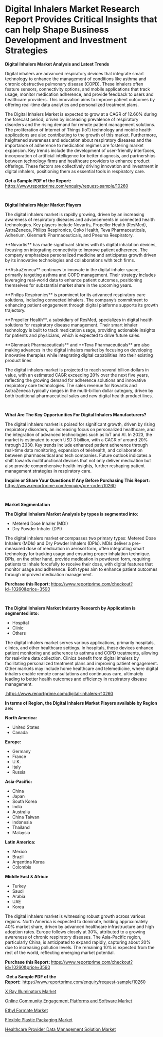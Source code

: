 <p><h1>Digital Inhalers Market Research Report Provides Critical Insights that can help Shape Business Development and Investment Strategies</h1></p><p><strong>Digital Inhalers Market Analysis and Latest Trends</strong></p>
<p><p>Digital inhalers are advanced respiratory devices that integrate smart technology to enhance the management of conditions like asthma and chronic obstructive pulmonary disease (COPD). These inhalers often feature sensors, connectivity options, and mobile applications that track usage, monitor medication adherence, and provide feedback to users and healthcare providers. This innovation aims to improve patient outcomes by offering real-time data analytics and personalized treatment plans.</p><p>The Digital Inhalers Market is expected to grow at a CAGR of 12.60% during the forecast period, driven by increasing prevalence of respiratory disorders and the rising demand for remote patient management solutions. The proliferation of Internet of Things (IoT) technology and mobile health applications are also contributing to the growth of this market. Furthermore, heightened awareness and education about respiratory diseases and the importance of adherence to medication regimes are fostering market expansion. Key trends include the development of user-friendly interfaces, incorporation of artificial intelligence for better diagnosis, and partnerships between technology firms and healthcare providers to enhance product offerings. These factors are collectively driving innovation and investment in digital inhalers, positioning them as essential tools in respiratory care.</p></p>
<p><strong>Get a Sample PDF of the Report:&nbsp;</strong> <a href="https://www.reportprime.com/enquiry/request-sample/10260?utm_campaign=1836&utm_medium=2&utm_source=Github&utm_content=ia&utm_term=28112024&utm_id=digital-inhalers">https://www.reportprime.com/enquiry/request-sample/10260</a></p>
<p>&nbsp;</p>
<p><strong>Digital Inhalers Major Market Players</strong></p>
<p><p>The digital inhalers market is rapidly growing, driven by an increasing awareness of respiratory diseases and advancements in connected health technologies. Key players include Novartis, Propeller Health (ResMed), AstraZeneca, Philips Respironics, Opko Health, Teva Pharmaceuticals, Adherium, Glenmark Pharmaceuticals, and Pneuma Respiratory.</p><p>**Novartis** has made significant strides with its digital inhalation devices, focusing on integrating connectivity to improve patient adherence. The company emphasizes personalized medicine and anticipates growth driven by its innovative technologies and collaborations with tech firms.</p><p>**AstraZeneca** continues to innovate in the digital inhaler space, primarily targeting asthma and COPD management. Their strategy includes leveraging real-world data to enhance patient outcomes, positioning themselves for substantial market share in the upcoming years.</p><p>**Philips Respironics** is prominent for its advanced respiratory care solutions, including connected inhalers. The company’s commitment to enhancing patient engagement through digital platforms supports its growth trajectory.</p><p>**Propeller Health**, a subsidiary of ResMed, specializes in digital health solutions for respiratory disease management. Their smart inhaler technology is built to track medication usage, providing actionable insights for patients and physicians, which is expected to drive future sales.</p><p>**Glenmark Pharmaceuticals** and **Teva Pharmaceuticals** are also making advances in the digital inhalers market by focusing on developing innovative therapies while integrating digital capabilities into their existing product lines.</p><p>The digital inhalers market is projected to reach several billion dollars in value, with an estimated CAGR exceeding 20% over the next five years, reflecting the growing demand for adherence solutions and innovative respiratory care technologies. The sales revenue for Novartis and AstraZeneca typically ranges in the multi-billion dollar category, driven by both traditional pharmaceutical sales and new digital health product lines.</p></p>
<p>&nbsp;</p>
<p><strong>What Are The Key Opportunities For Digital Inhalers Manufacturers?</strong></p>
<p><p>The digital inhalers market is poised for significant growth, driven by rising respiratory disorders, an increasing focus on personalized healthcare, and the integration of advanced technologies such as IoT and AI. In 2023, the market is estimated to reach USD 3 billion, with a CAGR of around 20% through 2030. Key trends include enhanced patient adherence through real-time data monitoring, expansion of telehealth, and collaboration between pharmaceutical and tech companies. Future outlook indicates a shift towards multifunctional devices that not only deliver medication but also provide comprehensive health insights, further reshaping patient management strategies in respiratory care.</p></p>
<p><strong>Inquire or Share Your Questions If Any Before Purchasing This Report:</strong> <a href="https://www.reportprime.com/enquiry/pre-order/10260?utm_campaign=1836&utm_medium=2&utm_source=Github&utm_content=ia&utm_term=28112024&utm_id=digital-inhalers">https://www.reportprime.com/enquiry/pre-order/10260</a></p>
<p>&nbsp;</p>
<p><strong>Market Segmentation</strong></p>
<p><strong>The Digital Inhalers Market Analysis by types is segmented into:</strong></p>
<p><ul><li>Metered Dose Inhaler (MDI)</li><li>Dry Powder Inhaler (DPI)</li></ul></p>
<p><p>The digital inhalers market encompasses two primary types: Metered Dose Inhalers (MDIs) and Dry Powder Inhalers (DPIs). MDIs deliver a pre-measured dose of medication in aerosol form, often integrating smart technology for tracking usage and ensuring proper inhalation technique. DPIs, on the other hand, provide medication in powdered form, requiring patients to inhale forcefully to receive their dose, with digital features that monitor usage and adherence. Both types aim to enhance patient outcomes through improved medication management.</p></p>
<p><strong>Purchase this Report:&nbsp;</strong><a href="https://www.reportprime.com/checkout?id=10260&price=3590&utm_campaign=1836&utm_medium=2&utm_source=Github&utm_content=ia&utm_term=28112024&utm_id=digital-inhalers">https://www.reportprime.com/checkout?id=10260&price=3590</a></p>
<p>&nbsp;</p>
<p><strong>The Digital Inhalers Market Industry Research by Application is segmented into:</strong></p>
<p><ul><li>Hospital</li><li>Clinic</li><li>Others</li></ul></p>
<p><p>The digital inhalers market serves various applications, primarily hospitals, clinics, and other healthcare settings. In hospitals, these devices enhance patient monitoring and adherence to asthma and COPD treatments, allowing for real-time data collection. Clinics benefit from digital inhalers by facilitating personalized treatment plans and improving patient engagement. Other markets may include home healthcare and telemedicine, where digital inhalers enable remote consultations and continuous care, ultimately leading to better health outcomes and efficiency in respiratory disease management.</p></p>
<p><a href="https://www.reportprime.com/digital-inhalers-r10260?utm_campaign=1836&utm_medium=2&utm_source=Github&utm_content=ia&utm_term=28112024&utm_id=digital-inhalers">&nbsp;https://www.reportprime.com/digital-inhalers-r10260</a></p>
<p><strong>In terms of Region, the Digital Inhalers Market Players available by Region are:</strong></p>
<p>
    <p> <strong> North America: </strong>
        <ul>
            <li>United States</li>
            <li>Canada</li>
        </ul>
        </p> 
    <p> <strong> Europe: </strong>
        <ul>
            <li>Germany</li>
            <li>France</li>
            <li>U.K.</li>
            <li>Italy</li>
            <li>Russia</li>
        </ul>
        </p> 
    <p> <strong> Asia-Pacific: </strong>
        <ul>
            <li>China</li>
            <li>Japan</li>
            <li>South Korea</li>
            <li>India</li>
            <li>Australia</li>
            <li>China Taiwan</li>
            <li>Indonesia</li>
            <li>Thailand</li>
            <li>Malaysia</li>
        </ul>
        </p> 
    <p> <strong> Latin America: </strong>
        <ul>
            <li>Mexico</li>
            <li>Brazil</li>
            <li>Argentina Korea</li>
            <li>Colombia</li>
        </ul>
        </p> 
    <p> <strong> Middle East & Africa: </strong>
        <ul>
            <li>Turkey</li>
            <li>Saudi</li>
            <li>Arabia</li>
            <li>UAE</li>
            <li>Korea</li>
        </ul>
    </p>
    </p>
<p><p>The digital inhalers market is witnessing robust growth across various regions. North America is expected to dominate, holding approximately 40% market share, driven by advanced healthcare infrastructure and high adoption rates. Europe follows closely at 30%, attributed to a growing awareness of chronic respiratory diseases. The Asia-Pacific region, particularly China, is anticipated to expand rapidly, capturing about 20% due to increasing pollution levels. The remaining 10% is expected from the rest of the world, reflecting emerging market potential.</p></p>
<p><strong>Purchase this Report: </strong><a href="https://www.reportprime.com/checkout?id=10260&price=3590&utm_campaign=1836&utm_medium=2&utm_source=Github&utm_content=ia&utm_term=28112024&utm_id=digital-inhalers">https://www.reportprime.com/checkout?id=10260&price=3590</a></p>
<p>&nbsp;<strong>Get a Sample PDF of the Report:&nbsp;&nbsp;</strong><a href="https://www.reportprime.com/enquiry/request-sample/10260?utm_campaign=1836&utm_medium=2&utm_source=Github&utm_content=ia&utm_term=28112024&utm_id=digital-inhalers">https://www.reportprime.com/enquiry/request-sample/10260</a></p>
<p><strong></strong></p>
<p><p><a href="https://github.com/mabutironaldo/Market-Research-Report-List-6/blob/main/x-ray-illuminators-market.md?utm_campaign=1836&utm_medium=2&utm_source=Github&utm_content=ia&utm_term=28112024&utm_id=digital-inhalers">X Ray Illuminators Market</a></p><p><a href="https://issuu.com/reportprime-2/docs/online-community-engagement-platfor_4ceaf01dd22823?utm_campaign=1836&utm_medium=2&utm_source=Github&utm_content=ia&utm_term=28112024&utm_id=digital-inhalers">Online Community Engagement Platforms and Software Market</a></p><p><a href="https://www.linkedin.com/pulse/global-ethyl-formate-market-analysis-key-trends-future-projections-6duoc?utm_campaign=1836&utm_medium=2&utm_source=Github&utm_content=ia&utm_term=28112024&utm_id=digital-inhalers">Ethyl Formate Market</a></p><p><a href="https://www.linkedin.com/pulse/flexible-plastic-packaging-market-size-share-trends-analysis-9ya8c?utm_campaign=1836&utm_medium=2&utm_source=Github&utm_content=ia&utm_term=28112024&utm_id=digital-inhalers">Flexible Plastic Packaging Market</a></p><p><a href="https://issuu.com/reportprime-2/docs/healthcare-provider-data-management_2b3c0b3c3a276b?utm_campaign=1836&utm_medium=2&utm_source=Github&utm_content=ia&utm_term=28112024&utm_id=digital-inhalers">Healthcare Provider Data Management Solution Market</a></p></p>